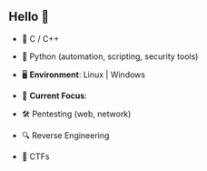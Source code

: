 ## Hello 👋

- 🧠 C / C++
- 🐍 Python (automation, scripting, security tools)

- 🖥️ **Environment**: Linux | Windows

- 🎯 **Current Focus**:
- 🛠️ Pentesting (web, network)
- 🔍 Reverse Engineering
- 🧩 CTFs 


